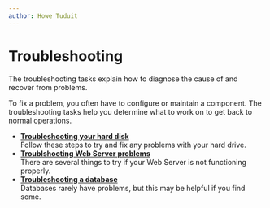 ```yaml
---
author: Howe Tuduit
---
```


# Troubleshooting

The troubleshooting tasks explain how to diagnose the cause of and recover from problems.

To fix a problem, you often have to configure or maintain a component. The troubleshooting tasks help you determine what to work on to get back to normal operations.

-   **[Troubleshooting your hard disk](zfp1613403601721.md)**  
Follow these steps to try and fix any problems with your hard drive.
-   **[Troublshooting Web Server problems](abn1613403601770.md)**  
There are several things to try if your Web Server is not functioning properly.
-   **[Troubleshooting a database](imf1613403601821.md)**  
Databases rarely have problems, but this may be helpful if you find some.


